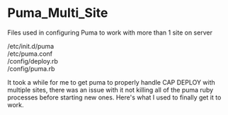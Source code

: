 Puma_Multi_Site
===============

Files used in configuring Puma to work with more than 1 site on server

/etc/init.d/puma  
/etc/puma.conf  
<rails site>/config/deploy.rb  
<rails site>/config/puma.rb

It took a while for me to get puma to properly handle CAP DEPLOY with multiple sites, there was an issue with it not killing all of the puma ruby processes before starting new ones. Here's what I used to finally get it to work.
